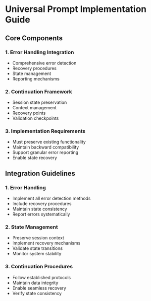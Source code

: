 # Universal Prompt Implementation Guide

## Core Components

### 1. Error Handling Integration
- Comprehensive error detection
- Recovery procedures
- State management
- Reporting mechanisms

### 2. Continuation Framework
- Session state preservation
- Context management
- Recovery points
- Validation checkpoints

### 3. Implementation Requirements
- Must preserve existing functionality
- Maintain backward compatibility
- Support granular error reporting
- Enable state recovery

## Integration Guidelines

### 1. Error Handling
- Implement all error detection methods
- Include recovery procedures
- Maintain state consistency
- Report errors systematically

### 2. State Management
- Preserve session context
- Implement recovery mechanisms
- Validate state transitions
- Monitor system stability

### 3. Continuation Procedures
- Follow established protocols
- Maintain data integrity
- Enable seamless recovery
- Verify state consistency